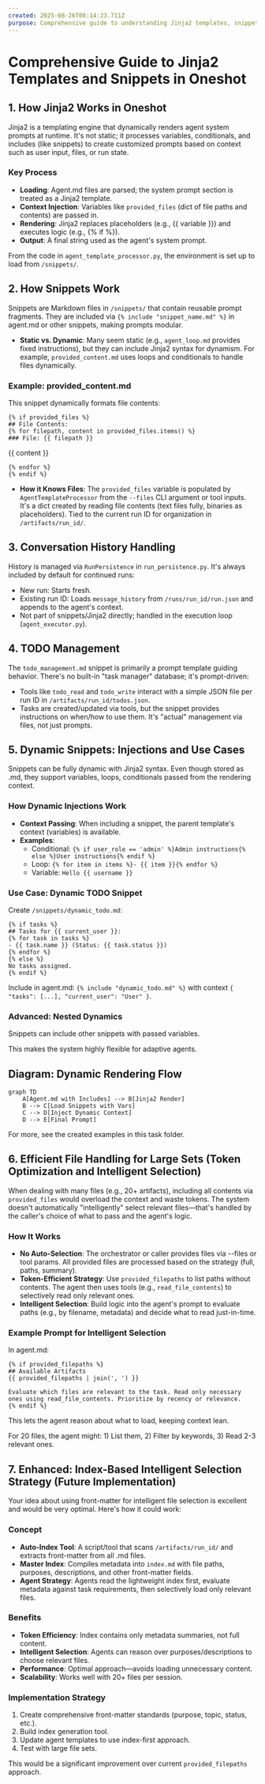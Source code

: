 ```yaml
---
created: 2025-08-26T08:14:23.711Z
purpose: Comprehensive guide to understanding Jinja2 templates, snippets, and dynamic features in the Oneshot system
---
```


# Comprehensive Guide to Jinja2 Templates and Snippets in Oneshot

## 1. How Jinja2 Works in Oneshot
Jinja2 is a templating engine that dynamically renders agent system prompts at runtime. It's not static; it processes variables, conditionals, and includes (like snippets) to create customized prompts based on context such as user input, files, or run state.

### Key Process
- **Loading**: Agent.md files are parsed; the system prompt section is treated as a Jinja2 template.
- **Context Injection**: Variables like `provided_files` (dict of file paths and contents) are passed in.
- **Rendering**: Jinja2 replaces placeholders (e.g., {{ variable }}) and executes logic (e.g., {% if %}).
- **Output**: A final string used as the agent's system prompt.

From the code in `agent_template_processor.py`, the environment is set up to load from `/snippets/`.

## 2. How Snippets Work
Snippets are Markdown files in `/snippets/` that contain reusable prompt fragments. They are included via `{% include "snippet_name.md" %}` in agent.md or other snippets, making prompts modular.

- **Static vs. Dynamic**: Many seem static (e.g., `agent_loop.md` provides fixed instructions), but they can include Jinja2 syntax for dynamism. For example, `provided_content.md` uses loops and conditionals to handle files dynamically.

### Example: provided_content.md
This snippet dynamically formats file contents:
```
{% if provided_files %}
## File Contents:
{% for filepath, content in provided_files.items() %}
### File: {{ filepath }}
```
{{ content }}
```
{% endfor %}
{% endif %}
```
- **How it Knows Files**: The `provided_files` variable is populated by `AgentTemplateProcessor` from the `--files` CLI argument or tool inputs. It's a dict created by reading file contents (text files fully, binaries as placeholders). Tied to the current run ID for organization in `/artifacts/run_id/`.

## 3. Conversation History Handling
History is managed via `RunPersistence` in `run_persistence.py`. It's always included by default for continued runs:
- New run: Starts fresh.
- Existing run ID: Loads `message_history` from `/runs/run_id/run.json` and appends to the agent's context.
- Not part of snippets/Jinja2 directly; handled in the execution loop (`agent_executor.py`).

## 4. TODO Management
The `todo_management.md` snippet is primarily a prompt template guiding behavior. There's no built-in "task manager" database; it's prompt-driven:
- Tools like `todo_read` and `todo_write` interact with a simple JSON file per run ID in `/artifacts/run_id/todos.json`.
- Tasks are created/updated via tools, but the snippet provides instructions on when/how to use them. It's "actual" management via files, not just prompts.

## 5. Dynamic Snippets: Injections and Use Cases
Snippets can be fully dynamic with Jinja2 syntax. Even though stored as .md, they support variables, loops, conditionals passed from the rendering context.

### How Dynamic Injections Work
- **Context Passing**: When including a snippet, the parent template's context (variables) is available.
- **Examples**:
  - Conditional: `{% if user_role == 'admin' %}Admin instructions{% else %}User instructions{% endif %}`
  - Loop: `{% for item in items %}- {{ item }}{% endfor %}`
  - Variable: `Hello {{ username }}`

### Use Case: Dynamic TODO Snippet
Create `/snippets/dynamic_todo.md`:
```
{% if tasks %}
## Tasks for {{ current_user }}:
{% for task in tasks %}
- {{ task.name }} (Status: {{ task.status }})
{% endfor %}
{% else %}
No tasks assigned.
{% endif %}
```
Include in agent.md: `{% include "dynamic_todo.md" %}` with context `{ "tasks": [...], "current_user": "User" }`.

### Advanced: Nested Dynamics
Snippets can include other snippets with passed variables.

This makes the system highly flexible for adaptive agents.

## Diagram: Dynamic Rendering Flow
```mermaid
graph TD
    A[Agent.md with Includes] --> B[Jinja2 Render]
    B --> C[Load Snippets with Vars]
    C --> D[Inject Dynamic Context]
    D --> E[Final Prompt]
```

For more, see the created examples in this task folder.

## 6. Efficient File Handling for Large Sets (Token Optimization and Intelligent Selection)
When dealing with many files (e.g., 20+ artifacts), including all contents via `provided_files` would overload the context and waste tokens. The system doesn't automatically "intelligently" select relevant files—that's handled by the caller's choice of what to pass and the agent's logic.

### How It Works
- **No Auto-Selection**: The orchestrator or caller provides files via --files or tool params. All provided files are processed based on the strategy (full, paths, summary).
- **Token-Efficient Strategy**: Use `provided_filepaths` to list paths without contents. The agent then uses tools (e.g., `read_file_contents`) to selectively read only relevant ones.
- **Intelligent Selection**: Build logic into the agent's prompt to evaluate paths (e.g., by filename, metadata) and decide what to read just-in-time.

### Example Prompt for Intelligent Selection
In agent.md:
```
{% if provided_filepaths %}
## Available Artifacts
{{ provided_filepaths | join(', ') }}

Evaluate which files are relevant to the task. Read only necessary ones using read_file_contents. Prioritize by recency or relevance.
{% endif %}
```
This lets the agent reason about what to load, keeping context lean.

For 20 files, the agent might: 1) List them, 2) Filter by keywords, 3) Read 2-3 relevant ones.

## 7. Enhanced: Index-Based Intelligent Selection Strategy (Future Implementation)
Your idea about using front-matter for intelligent file selection is excellent and would be very optimal. Here's how it could work:

### Concept
- **Auto-Index Tool**: A script/tool that scans `/artifacts/run_id/` and extracts front-matter from all .md files.
- **Master Index**: Compiles metadata into `index.md` with file paths, purposes, descriptions, and other front-matter fields.
- **Agent Strategy**: Agents read the lightweight index first, evaluate metadata against task requirements, then selectively load only relevant files.

### Benefits
- **Token Efficiency**: Index contains only metadata summaries, not full content.
- **Intelligent Selection**: Agents can reason over purposes/descriptions to choose relevant files.
- **Performance**: Optimal approach—avoids loading unnecessary content.
- **Scalability**: Works well with 20+ files per session.

### Implementation Strategy
1. Create comprehensive front-matter standards (purpose, topic, status, etc.).
2. Build index generation tool.
3. Update agent templates to use index-first approach.
4. Test with large file sets.

This would be a significant improvement over current `provided_filepaths` approach.
